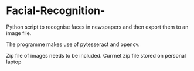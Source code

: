 # Facial-Recognition-
Python script to recognise faces in newspapers and then export them to an image file.

The programme makes use of pytesseract and opencv.

Zip file of images needs to be included. Currnet zip file stored on personal laptop
